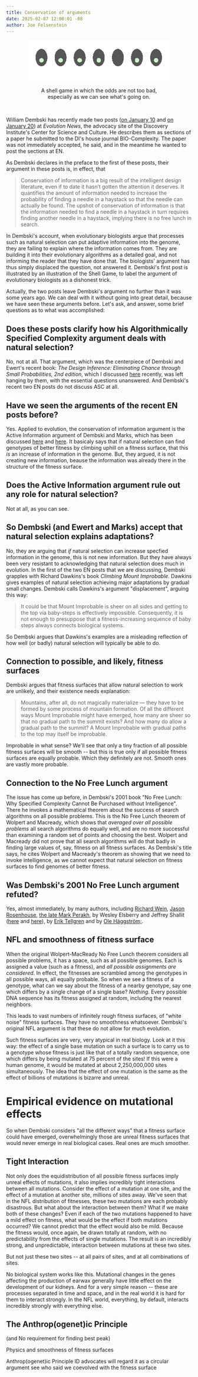 ```yaml
---
title: Conservation of arguments
date: 2025-02-07 12:00:01 -08
author: Joe Felsenstein
---
```


<div align="center">
<figure><img src="/uploads/2025/Peas.png" alt="[not-too-hard Shell game]"/><figcaption><br>A shell game in which 
the odds are not too bad,<br/> especially as we can see what's going on.</figcaption></figcaption></figure>
</div>

<p>&nbsp;</p>

William Dembski has recently made two posts ([on January 10](https://evolutionnews.org/2025/01/the-displacement-fallacy-evolutions-shell-game/) and [on January 20](https://evolutionnews.org/2025/01/conservation-of-information-the-history-of-an-idea/)) at
_Evolution News_, the advocacy site of the Discovery Institute's Center for 
Science and Culture.  He describes them as sections of a paper he 
submitted to the DI's house journal BIO-Complexity.  The paper was not 
immediately accepted, he said, and in the meantime he wanted to post the
sections at EN.

As Dembski declares in the preface to the first of these posts, their argument in these posts is, in effect, that

> Conservation of information is a big result of the intelligent design literature, even if to date it hasn’t gotten the attention it deserves. It quantifies the amount of information needed to increase the probability of finding a needle in a haystack so that the needle can actually be found. The upshot of conservation of information is that the information needed to find a needle in a haystack in turn requires finding another needle in a haystack, implying there is no free lunch in search.

In Dembski's account, when evolutionary biologists argue that processes such as natural selection can put 
adaptive information into the genome, they are failing to explain where the information comes from.  They are 
building it into their evolutionary algorithms as a detailed goal, and not informing the reader that they have done that.  The biologists' argument has thus simply displaced the question, not answered it.  Dembski's first post is illustrated by an illustration of the Shell Game, to label the argument of evolutionary biologists as a dishonest trick.

Actually, the two posts leave Dembski's argument no further than it was 
some years ago.  We can deal with it without going into great detail, 
because we have seen these arguments before.  Let's ask, and answer, some brief questions as to what 
was accomplished:

<!--more-->

## Does these posts clarify how his Algorithmically Specified Complexity argument deals with natural selection? ##

No, not at all.  That argument, which was the centerpiece of Dembski and Ewert's recent book: _The Design Inference: Eliminating Chance through Small Probabilities, 2nd edition_, which I discussed [here](https://pandasthumb.org/archives/2024/11/dembskiewert2.html) recently, was left hanging by them, with 
the essential questions unanswered.  And Dembski's recent two EN posts do not discuss ASC at all.

## Have we seen the arguments of the recent EN posts before? ##

Yes.  Applied to evolution, the conservation of information argument is 
the Active Information argument of Dembski and Marks, which has been 
discussed [here](https://www.evoinfo.org/papers/2009_ConservationOfInformationInSearch.pdf) and [here](https://bio-complexity.org/ojs/index.php/main/article/download/BIO-C.2013.4/BIO-C.2013.4).  It basicaly says that 
if natural selection can find genotypes of better fitness by climbing 
uphill on a fitness surface, that this _is_ an increase of 
information in the genome.  But, they argued, it is not creating new information, 
beause the information was already there in the structure of 
the fitness surface.

## Does the Active Information argument rule out any role for natural selection? ##

Not at all, as you can see. 

## So Dembski (and Ewert and Marks) accept that natural selection explains adaptations? ##

No, they are arguing that _if_ natural selection can increase 
specfied information in the genome, this is not new 
information.  But they have always been very resistant to 
acknowledging that natural selection does much in 
evolution. In the first of the two EN posts that we 
are discussing, Dembski grapples with Richard Dawkins's 
book _Climbing Mount Improbable_.  Dawkins gives examples of 
natural selection achieving major adaptations by gradual 
small changes.  Dembski calls Dawkins's argument "displacement", 
arguing this way:

> It could be that Mount Improbable is sheer on all sides and getting to the top via baby-steps is effectively impossible. Consequently, it is not enough to presuppose that a fitness-increasing sequence of baby steps always connects biological systems.

So Dembski argues that Dawkins's examples are a misleading reflection of how 
well (or badly) natural selection will typically be able to do.

## Connection to possible, and likely, fitness surfaces ##

Dembski argues that fitness surfaces that allow natural selection to work are unlikely, and their existence needs explanation:

> Mountains, after all, do not magically materialize — they have to be formed by some process of mountain formation. Of all the different ways Mount Improbable might have emerged, how many are sheer so that no gradual path to the summit exists? And how many do allow a gradual path to the summit? A Mount Improbable with gradual paths to the top may itself be improbable.

Improbable in what sense?  We'll see that only a tiny fraction of all possible fitness surfaces 
will be smooth -- but this is true only if all possible fitness surfaces are equally probable.  Which they definitely are not.  Smooth ones are vastly more probable.

## Connection to the No Free Lunch argument ##

The issue has come up before, in Dembski's 2001 book "No Free Lunch: Why Specified Complexity Cannot Be Purchased without Intelligence".  There he invokes a mathematical theorem about the success of search algorithms on all possible problems.  This is the No Free Lunch theorem of Wolpert and Macready, which shows that _averaged over all possible problems_ all search algorithms do equally well, and are no more successful than examining a random set of points and choosing the best.   Wolpert and Macready did not prove that all search algorithms will do that badly in finding large values of, say, fitness on all fitness surfaces.  As Dembski's title says, he cites Wolpert and Macready's theorem as showing that we need to invoke intelligence, as we cannot expect that natural selection on fitness surfaces to find genomes of better fitness.

## Was Dembski's 2001 No Free Lunch argument refuted? ##

Yes, almost immediately, by many authors, including [Richard Wein](http://www.talkorigins.org/design/faqs/nfl/), [Jason Rosenhouse](http://educ.jmu.edu/~rosenhjd/dembski.pdf), [the late Mark Perakh](https://pdfs.semanticscholar.org/7429/ef6c62a9cd544df79f0b21985c42dddf138f.pdf?_ga=2.130757519.169921541.1540934691-51823296.1540934691), by Wesley Elsberry and Jeffrey Shallit ([here](http://www.talkreason.org/articles/eandsdembski.pdf) and [here](https://link.springer.com/content/pdf/10.1007%2Fs11229-009-9542-8.pdf)), by [Erik Tellgren](https://web.archive.org/web/20071011030112mp_/http://www.talkreason.org/articles/nfl_gavrilets6.pdf) and by [Ole H&auml;ggstr&ouml;m;](https://link.springer.com/content/pdf/10.1007%2Fs10539-006-9040-z.pdf).

## NFL and smoothness of fitness surface ##

When the original Wolpert-MacReady No Free Lunch theorem considers all possible 
problems, it has a space, such as all possible genomes.  Each is assigned a 
value (such as a fitness), and _all possible assignments are considered_.  In effect, 
the fitnesses are scrambled among the genotypes in all possible ways, all equally 
probable.  So when we see a fitness of a genotype, what can we say about the 
fitness of a nearby genotype, say one which differs by a single change of a 
single base?  _Nothing_.  Every possible DNA sequence has its fitness assigned 
at random, including the nearest neighbors.

This leads to vast numbers of infinitely rough fitness surfaces, of "white noise" 
fitness surfaces. They have no 
smoothness whatsoever.  Dembski's original NFL argument is that these do not allow for 
much evolution.

Such fitness surfaces are very, very atypical in real biology.  Look at it 
this way: the effect of a single base mutation on such a surface is 
to carry us to a genotype whose fitness is just like that of a 
totally random sequence, one which differs by being mutated at 75 percent 
of the sites!   If this were a human genome, it would be mutated at about 
2,250,000,000 sites simultaneously.  The idea that the effect of one mutation 
is the same as the effect of billions of mutations is bizarre and unreal.

# Empirical evidence on mutational effects #

So when Dembski considers "all the different ways" that a fitness 
surface could have emerged, overwhelmingly those are unreal 
fitness surfaces that would never emerge in real biological cases.
Real ones are much smoother.

## Tight Interaction ##

Not only does the equidistribution of all possible fitness 
surfaces imply unreal effects of mutations, it also implies 
incredibly tight interactions between all mutations.  Consider 
the effect of a mutation at one site, and the effect of a 
mutation at another site, millions of sites away.  We've 
seen that in the NFL distribution of fitnesses, these two 
mutations are each probably disastrous.  But what about the 
interaction between them?  What if we make both of these 
changes?  Even if each of the two mutations happened to have 
a mild effect on fitness, what would be the effect if both 
mutations occurred?   We cannot predict that the effect would 
also be mild.  Because the fitness would, once again, be drawn 
totally at random, with no predictability from the effects of 
single mutations.  The result is an incredibly strong, and 
unpredictable, interaction between mutations at these two 
sites.

But not just these two sites -- at all pairs of sites, and at 
all combinations of sites.

No biological system works like this.  Mutational changes 
in the genes affecting the production of earwax generally 
have little effect on the development of our kidneys.  And 
for a very simple reason -- these are processes separated 
in time and space, and in the real world it is hard for them 
to interact strongly.  In the NFL world, everything, by default, 
interacts incredibly strongly with everything else.

## The Anthrop(ogenet)ic Principle ##


(and No requirement for finding best peak)

Physics and smoothness of fitness surfaces

Anthrop(ogenet)ic Principle
   ID advocates will regard it as a circular argument
   see who said we coevolved with the fitness surface
   
   


